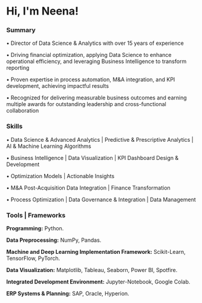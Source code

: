<h1>Hi, I'm Neena!</h1>

### Summary

• Director of Data Science & Analytics with over 15 years of experience

• Driving financial optimization, applying Data Science to enhance operational efficiency, and leveraging Business Intelligence to transform reporting

• Proven expertise in process automation, M&A integration, and KPI development, achieving impactful results 

• Recognized for delivering measurable business outcomes and earning multiple  awards for outstanding leadership and cross-functional collaboration

### Skills

•	Data Science & Advanced Analytics  |   Predictive & Prescriptive Analytics  |  AI & Machine Learning Algorithms

•	Business Intelligence  |  Data Visualization  |  KPI Dashboard Design & Development

•	Optimization Models |  Actionable Insights

•	M&A Post-Acquisition Data Integration  |  Finance Transformation

•	Process Optimization  |  Data Governance & Integration  |  Data Management

### Tools | Frameworks

**Programming:** Python.

**Data Preprocessing:** NumPy, Pandas. 

**Machine and Deep Learning Implementation Framework:** Scikit-Learn, TensorFlow, PyTorch. 

**Data Visualization:** Matplotlib, Tableau, Seaborn, Power BI, Spotfire. 

**Integrated Development Environment:** Jupyter-Notebook, Google Colab.

**ERP Systems & Planning:** SAP, Oracle, Hyperion.
